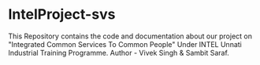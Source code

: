 # IntelProject-svs
This Repository contains the code and documentation about our project on "Integrated Common Services To Common People" Under INTEL Unnati Industrial Training Programme.
Author - Vivek Singh & Sambit Saraf.

